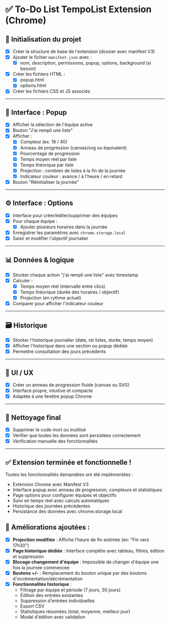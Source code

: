 # ✅ To-Do List TempoList Extension (Chrome)

## 🔧 Initialisation du projet
- [x] Créer la structure de base de l'extension (dossier avec manifest V3)
- [x] Ajouter le fichier `manifest.json` avec :
  - [x] nom, description, permissions, popup, options, background (si besoin)
- [x] Créer les fichiers HTML :
  - [x] popup.html
  - [x] options.html
- [x] Créer les fichiers CSS et JS associés

---

## 🧪 Interface : Popup
- [x] Afficher la sélection de l'équipe active
- [x] Bouton "J'ai rempli une liste"
- [x] Afficher :
  - [x] Compteur (ex. 18 / 40)
  - [x] Anneau de progression (canvas/svg ou équivalent)
  - [x] Pourcentage de progression
  - [x] Temps moyen réel par liste
  - [x] Temps théorique par liste
  - [x] Projection : combien de listes à la fin de la journée
  - [x] Indicateur couleur : avance / à l'heure / en retard
- [x] Bouton "Réinitialiser la journée"

---

## ⚙️ Interface : Options
- [x] Interface pour créer/éditer/supprimer des équipes
- [x] Pour chaque équipe :
  - [x] Ajouter plusieurs horaires dans la journée
- [x] Enregistrer les paramètres avec `chrome.storage.local`
- [x] Saisir et modifier l'objectif journalier

---

## 📊 Données & logique
- [x] Stocker chaque action "j'ai rempli une liste" avec timestamp
- [x] Calculer :
  - [x] Temps moyen réel (intervalle entre clics)
  - [x] Temps théorique (durée des horaires / objectif)
  - [x] Projection (en rythme actuel)
- [x] Comparer pour afficher l'indicateur couleur

---

## 🗃️ Historique
- [x] Stocker l'historique journalier (date, nb listes, durée, temps moyen)
- [x] Afficher l'historique dans une section ou popup dédiée
- [x] Permettre consultation des jours précédents

---

## 🎨 UI / UX
- [x] Créer un anneau de progression fluide (canvas ou SVG)
- [x] Interface propre, intuitive et compacte
- [x] Adaptée à une fenêtre popup Chrome

---

## 🧹 Nettoyage final
- [x] Supprimer le code mort ou inutilisé
- [x] Vérifier que toutes les données sont persistées correctement
- [x] Vérification manuelle des fonctionnalités

---

## ✅ Extension terminée et fonctionnelle !
Toutes les fonctionnalités demandées ont été implémentées :
- Extension Chrome avec Manifest V3
- Interface popup avec anneau de progression, compteurs et statistiques
- Page options pour configurer équipes et objectifs
- Suivi en temps réel avec calculs automatiques
- Historique des journées précédentes
- Persistance des données avec chrome.storage.local

## 🚀 Améliorations ajoutées :
- [x] **Projection modifiée** : Affiche l'heure de fin estimée (ex: "Fin vers 17h30")
- [x] **Page historique dédiée** : Interface complète avec tableau, filtres, édition et suppression
- [x] **Blocage changement d'équipe** : Impossible de changer d'équipe une fois la journée commencée
- [x] **Boutons +/-** : Remplacement du bouton unique par des boutons d'incrémentation/décrémentation
- [x] **Fonctionnalités historique** :
  - Filtrage par équipe et période (7 jours, 30 jours)
  - Édition des entrées existantes
  - Suppression d'entrées individuelles
  - Export CSV
  - Statistiques résumées (total, moyenne, meilleur jour)
  - Modal d'édition avec validation

